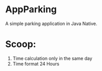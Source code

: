 # AppParking
A simple parking application in Java Native.

# Scoop:
1. Time calculation only in the same day
2. Time format 24 Hours
